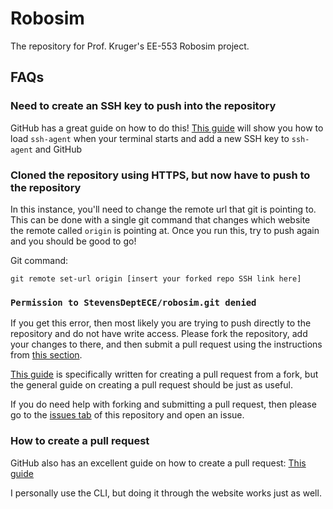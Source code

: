 # Robosim

The repository for Prof. Kruger's EE-553 Robosim project.

## FAQs

### Need to create an SSH key to push into the repository

GitHub has a great guide on how to do this!
[This guide](https://docs.github.com/en/github/authenticating-to-github/connecting-to-github-with-ssh/generating-a-new-ssh-key-and-adding-it-to-the-ssh-agent)
will show you how to load `ssh-agent` when your terminal starts and add a new
SSH key to `ssh-agent` and GitHub

### Cloned the repository using HTTPS, but now have to push to the repository

In this instance, you'll need to change the remote url that git is pointing to.
This can be done with a single git command that changes which website the remote
called `origin` is pointing at. Once you run this, try to push again and you
should be good to go!

Git command:

```shell
git remote set-url origin [insert your forked repo SSH link here]
```

### `Permission to StevensDeptECE/robosim.git denied`

If you get this error, then most likely you are trying to push directly to the
repository and do not have write access. Please fork the repository, add your
changes to there, and then submit a pull request using the instructions from [this section](#how-to-create-a-pull-request).

[This guide](https://docs.github.com/en/github/collaborating-with-pull-requests/proposing-changes-to-your-work-with-pull-requests/creating-a-pull-request-from-a-fork) is specifically written for creating a pull request from a fork, but the general guide on creating a pull request should be just as useful.

If you do need help with forking and submitting a pull request, then please go to the [issues tab](https://github.com/StevensDeptECE/robosim/issues) of this repository and open an issue.

### How to create a pull request

GitHub also has an excellent guide on how to create a pull request: [This guide](https://docs.github.com/en/github/collaborating-with-pull-requests/proposing-changes-to-your-work-with-pull-requests/creating-a-pull-request)

I personally use the CLI, but doing it through the website works just as well.
